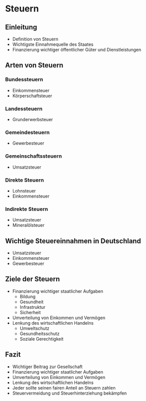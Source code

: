 # Steuern
## Einleitung
- Definition von Steuern
- Wichtigste Einnahmequelle des Staates
- Finanzierung wichtiger öffentlicher Güter und Dienstleistungen
## Arten von Steuern
### Bundessteuern
- Einkommensteuer
- Körperschaftsteuer
### Landessteuern
- Grunderwerbsteuer
### Gemeindesteuern
- Gewerbesteuer
### Gemeinschaftssteuern
- Umsatzsteuer
### Direkte Steuern
- Lohnsteuer
- Einkommensteuer
### Indirekte Steuern
- Umsatzsteuer
- Mineralölsteuer
## Wichtige Steuereinnahmen in Deutschland
- Umsatzsteuer
- Einkommensteuer
- Gewerbesteuer
## Ziele der Steuern
- Finanzierung wichtiger staatlicher Aufgaben
  - Bildung
  - Gesundheit
  - Infrastruktur
  - Sicherheit
- Umverteilung von Einkommen und Vermögen
- Lenkung des wirtschaftlichen Handelns
  - Umweltschutz
  - Gesundheitsschutz
  - Soziale Gerechtigkeit
## Fazit
- Wichtiger Beitrag zur Gesellschaft
- Finanzierung wichtiger staatlicher Aufgaben
- Umverteilung von Einkommen und Vermögen
- Lenkung des wirtschaftlichen Handelns
- Jeder sollte seinen fairen Anteil an Steuern zahlen
- Steuervermeidung und Steuerhinterziehung bekämpfen
